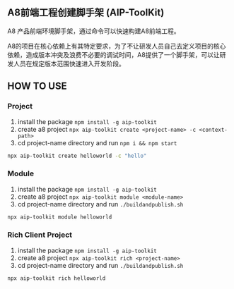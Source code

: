 ## A8前端工程创建脚手架 (AIP-ToolKit)

A8 产品前端环境脚手架，通过命令可以快速构建A8前端工程。

A8的项目在核心依赖上有其特定要求，为了不让研发人员自己去定义项目的核心依赖，造成版本冲突及浪费不必要的调试时间，A8提供了一个脚手架，可以让研发人员在规定版本范围快速进入开发阶段。


## HOW TO USE

### Project

1. install the package `npm install -g aip-toolkit`
2. create a8 project `npx aip-toolkit create <project-name> -c <context-path>`
3. cd project-name directory and run `npm i && npm start`


~~~sh
npx aip-toolkit create helloworld -c "hello"
~~~

### Module

1. install the package `npm install -g aip-toolkit`
2. create a8 project `npx aip-toolkit module <module-name>`
3. cd project-name directory and run `./buildandpublish.sh`

~~~sh
npx aip-toolkit module helloworld
~~~

### Rich Client Project

1. install the package `npm install -g aip-toolkit`
2. create a8 project `npx aip-toolkit rich <project-name>`
3. cd project-name directory and run `./buildandpublish.sh`

~~~sh
npx aip-toolkit rich helloworld
~~~
